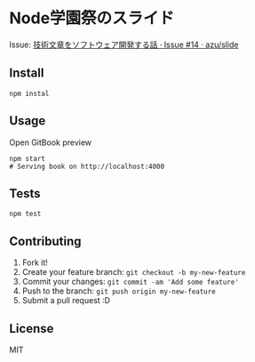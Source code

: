# Node学園祭のスライド

Issue: [技術文章をソフトウェア開発する話 · Issue #14 · azu/slide](https://github.com/azu/slide/issues/14 "技術文章をソフトウェア開発する話 · Issue #14 · azu/slide")

## Install

    npm instal

## Usage

Open GitBook preview

    npm start
    # Serving book on http://localhost:4000

## Tests

    npm test

## Contributing

1. Fork it!
2. Create your feature branch: `git checkout -b my-new-feature`
3. Commit your changes: `git commit -am 'Add some feature'`
4. Push to the branch: `git push origin my-new-feature`
5. Submit a pull request :D

## License

MIT
